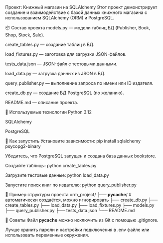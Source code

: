 Проект: Книжный магазин на SQLAlchemy
Этот проект демонстрирует создание и взаимодействие с базой данных книжного магазина с использованием SQLAlchemy (ORM) и PostgreSQL.

📦 Состав проекта
models.py — модели таблиц БД (Publisher, Book, Shop, Stock, Sale).

create_tables.py — создание таблиц в БД.

load_fixtures.py — заготовка для загрузки JSON-файлов.

tests_data.json — JSON-файл с тестовыми данными.

load_data.py — загрузка данных из JSON в БД.

query_publisher.py — выполнение запроса по имени или ID издателя.

create_db.py — создание БД PostgreSQL (по желанию).

README.md — описание проекта.

🔧 Используемые технологии
Python 3.12

SQLAlchemy

PostgreSQL

🚀 Как запустить
Установите зависимости:
pip install sqlalchemy psycopg2-binary

Убедитесь, что PostgreSQL запущен и создана база данных bookstore.

Создайте таблицы:
python create_tables.py

Загрузите тестовые данные:
python load_data.py

Запустите поиск книг по издателю:
python query_publisher.py

📂 Пример структуры проекта
orm_project/
├── __pycache__/                  # автоматически создаётся, можно игнорировать
├── create_db.py
├── create_tables.py
├── load_data.py
├── load_fixtures.py
├── models.py
├── query_publisher.py
├── tests_data.json
└── README.md

📌 Советы
Файл __pycache__ можно исключить из Git с помощью .gitignore.

Лучше хранить пароли и настройки подключения в .env файле или использовать переменные окружения.



